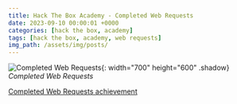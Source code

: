 ```yaml
---
title: Hack The Box Academy - Completed Web Requests
date: 2023-09-10 00:00:01 +0000
categories: [hack the box, academy]
tags: [hack the box, academy, web requests]
img_path: /assets/img/posts/
---
```


![Completed Web Requests](htba-completed-web-requests.png){: width="700" height="600" .shadow}
_Completed Web Requests_

[Completed Web Requests achievement](https://academy.hackthebox.com/achievement/636614/35)
